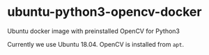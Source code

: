 # ubuntu-python3-opencv-docker
Ubuntu docker image with preinstalled OpenCV for Python3

Currently we use Ubuntu 18.04. OpenCV is installed from `apt`.